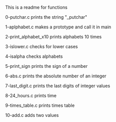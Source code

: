 This is a readme for functions

0-putchar.c prints the string "_putchar"

1-aplphabet.c makes a prototype and call it in main

2-print_alphabet_x10 prints alphabets 10 times

3-islower.c checks for lower cases

4-isalpha checks alphabets

5-print_sign prints the sign of a number

6-abs.c prints the absolute number of an integer

7-last_digit.c prints the last digits of integer values

8-24_hours.c prints time

9-times_table.c prints times table

10-add.c adds two values
